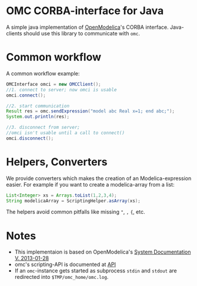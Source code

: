 # OMC CORBA-interface for Java
A simple java implementation of [OpenModelica](https://openmodelica.org/)'s CORBA interface.
Java-clients should use this library to communicate with ```omc```.

# Common workflow
A common workflow example:
```java
OMCInterface omci = new OMCClient();
//1. connect to server; now omci is usable
omci.connect();

//2. start communication
Result res = omc.sendExpression("model abc Real x=1; end abc;");
System.out.println(res);

//3. disconnect from server;
//omci isn't usable until a call to connect()
omci.disconnect();
```

# Helpers, Converters
We provide converters which makes the creation of an Modelica-expression easier.
For example if you want to create a modelica-array from a list:
```java
List<Integer> xs = Arrays.toList(1,2,3,4);
String modelicaArray = ScriptingHelper.asArray(xs);
```
The helpers avoid common pitfalls like missing ```"```, ```,``` ```{```, etc.

# Notes
- This implementaion is based on OpenModelica's
  [System Documentation V. 2013-01-28](https://openmodelica.org/svn/OpenModelica/tags/OPENMODELICA_1_9_0_BETA_4/doc/OpenModelicaSystem.pdf)
- omc's scripting-API is documented at
  [API](https://build.openmodelica.org/Documentation/OpenModelica.Scripting.html)
- If an ```omc```-instance gets started as subprocess
  ```stdin``` and ```stdout``` are redirected into
  ```$TMP/omc_home/omc.log```.
